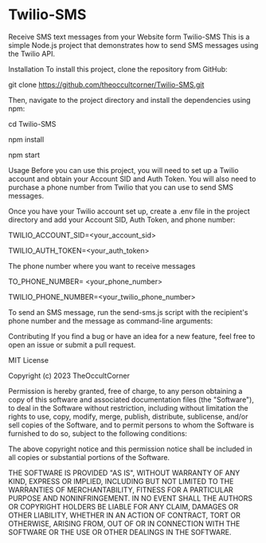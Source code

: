 # Twilio-SMS
Receive SMS text messages from your Website form
Twilio-SMS
This is a simple Node.js project that demonstrates how to send SMS messages using the Twilio API.

Installation
To install this project, clone the repository from GitHub:

git clone https://github.com/theoccultcorner/Twilio-SMS.git

Then, navigate to the project directory and install the dependencies using npm:

cd Twilio-SMS

npm install

npm start

Usage
Before you can use this project, you will need to set up a Twilio account and obtain your Account SID and Auth Token. You will also need to purchase a phone number from Twilio that you can use to send SMS messages.

Once you have your Twilio account set up, create a .env file in the project directory and add your Account SID, Auth Token, and phone number:


TWILIO_ACCOUNT_SID=<your_account_sid>

TWILIO_AUTH_TOKEN=<your_auth_token>

The phone number where you want to receive messages

TO_PHONE_NUMBER= <your_phone_number>

TWILIO_PHONE_NUMBER=<your_twilio_phone_number>

To send an SMS message, run the send-sms.js script with the recipient's phone number and the message as command-line arguments:

Contributing
If you find a bug or have an idea for a new feature, feel free to open an issue or submit a pull request.

MIT License

Copyright (c) 2023 TheOccultCorner

Permission is hereby granted, free of charge, to any person obtaining a copy
of this software and associated documentation files (the "Software"), to deal
in the Software without restriction, including without limitation the rights
to use, copy, modify, merge, publish, distribute, sublicense, and/or sell
copies of the Software, and to permit persons to whom the Software is
furnished to do so, subject to the following conditions:

The above copyright notice and this permission notice shall be included in all
copies or substantial portions of the Software.

THE SOFTWARE IS PROVIDED "AS IS", WITHOUT WARRANTY OF ANY KIND, EXPRESS OR
IMPLIED, INCLUDING BUT NOT LIMITED TO THE WARRANTIES OF MERCHANTABILITY,
FITNESS FOR A PARTICULAR PURPOSE AND NONINFRINGEMENT. IN NO EVENT SHALL THE
AUTHORS OR COPYRIGHT HOLDERS BE LIABLE FOR ANY CLAIM, DAMAGES OR OTHER
LIABILITY, WHETHER IN AN ACTION OF CONTRACT, TORT OR OTHERWISE, ARISING FROM,
OUT OF OR IN CONNECTION WITH THE SOFTWARE OR THE USE OR OTHER DEALINGS IN THE
SOFTWARE.
